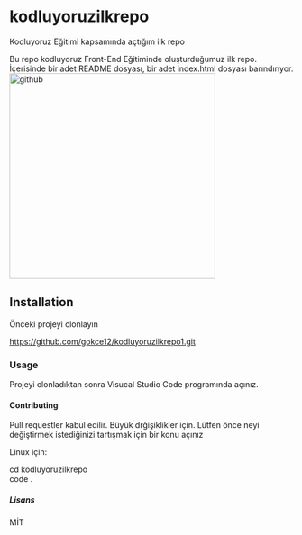 
# kodluyoruzilkrepo
Kodluyoruz Eğitimi kapsamında açtığım ilk repo

Bu repo kodluyoruz Front-End Eğitiminde oluşturduğumuz ilk repo. İçerisinde bir adet README dosyası, bir adet index.html dosyası barındırıyor.
<img width="365" alt="github" src="https://user-images.githubusercontent.com/121770589/210187201-8e1b6438-ffd7-420c-b8dd-706fdff3abc2.PNG">


## Installation
Önceki projeyi clonlayın

https://github.com/gokce12/kodluyoruzilkrepo1.git

### Usage

Projeyi clonladıktan sonra Visucal Studio Code programında açınız.

#### Contributing

Pull requestler kabul edilir. Büyük drğişiklikler için. Lütfen önce neyi değiştirmek istediğinizi tartışmak için bir konu açınız

Linux için:

cd kodluyoruzilkrepo<br>
code .

##### Lisans

MİT 



